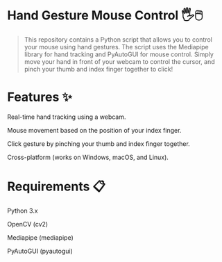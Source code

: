# Hand Gesture Mouse Control 🖐️🖱️

>  This repository contains a Python script that allows you to control your mouse using hand gestures. The script uses the Mediapipe library for hand tracking and PyAutoGUI for mouse control. Simply move your hand in front of your webcam to control the cursor, and pinch your thumb and index finger together to click! 

# Features ✨

Real-time hand tracking using a webcam.

Mouse movement based on the position of your index finger.

Click gesture by pinching your thumb and index finger together.

Cross-platform (works on Windows, macOS, and Linux).

# Requirements 📋

Python 3.x

OpenCV (cv2)

Mediapipe (mediapipe)

PyAutoGUI (pyautogui)
